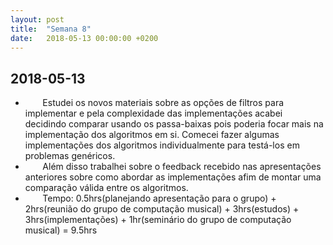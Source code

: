 ```yaml
---
layout: post
title:  "Semana 8"
date:   2018-05-13 00:00:00 +0200
---
```


## 2018-05-13

* &nbsp;&nbsp;&nbsp;&nbsp;&nbsp;&nbsp; Estudei os novos materiais sobre as opções de filtros para implementar e pela complexidade das implementações acabei decidindo comparar usando os passa-baixas pois poderia focar mais na implementação dos algoritmos em si. Comecei fazer algumas implementações dos algoritmos individualmente para testá-los em problemas genéricos.
* &nbsp;&nbsp;&nbsp;&nbsp;&nbsp;&nbsp; Além disso trabalhei sobre o feedback recebido nas apresentações anteriores sobre como abordar as implementações afim de montar uma comparação válida entre os algoritmos.
* &nbsp;&nbsp;&nbsp;&nbsp;&nbsp;&nbsp; Tempo: 0.5hrs(planejando apresentação para o grupo) + 2hrs(reunião do grupo de computação musical) + 3hrs(estudos) + 3hrs(implementações) + 1hr(seminário do grupo de computação musical) = 9.5hrs